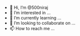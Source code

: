- 👋 Hi, I’m @500niraj
- 👀 I’m interested in ...
- 🌱 I’m currently learning ...
- 💞️ I’m looking to collaborate on ...
- 📫 How to reach me ...

<!---
500niraj/500niraj is a ✨ special ✨ repository because its `README.md` (this file) appears on your GitHub profile.
You can click the Preview link to take a look at your changes.
--->
